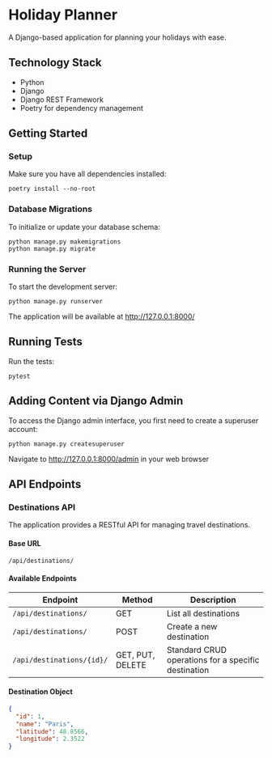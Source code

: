 # Holiday Planner

A Django-based application for planning your holidays with ease.

## Technology Stack

- Python
- Django
- Django REST Framework
- Poetry for dependency management

## Getting Started

### Setup

Make sure you have all dependencies installed:
```
poetry install --no-root
```

### Database Migrations

To initialize or update your database schema:
```
python manage.py makemigrations
python manage.py migrate
```

### Running the Server

To start the development server:
```
python manage.py runserver
```

The application will be available at http://127.0.0.1:8000/

## Running Tests

Run the tests:
```
pytest
```

## Adding Content via Django Admin

To access the Django admin interface, you first need to create a superuser account:

```
python manage.py createsuperuser
```

Navigate to http://127.0.0.1:8000/admin in your web browser

## API Endpoints

### Destinations API

The application provides a RESTful API for managing travel destinations.

#### Base URL

```
/api/destinations/
```

#### Available Endpoints

| Endpoint | Method | Description |
|----------|--------|-------------|
| `/api/destinations/` | GET | List all destinations |
| `/api/destinations/` | POST | Create a new destination |
| `/api/destinations/{id}/` | GET, PUT, DELETE | Standard CRUD operations for a specific destination |

#### Destination Object

```json
{
  "id": 1,
  "name": "Paris",
  "latitude": 48.8566,
  "longitude": 2.3522
}
```
